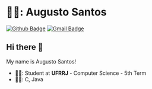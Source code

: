 # 👨‍💻: Augusto Santos

[![Github Badge](https://img.shields.io/badge/-Github-000?style=flat-square&logo=Github&logoColor=white&link=https://github.com/AugustoCSantos)](https://github.com/AugustoCSantos)
[![Gmail Badge](https://img.shields.io/badge/Gmail-D14836?style=flat-square&logo=gmail&logoColor=white)](mailto:augustocsantos.dev@gmail.com)

## Hi there 👋

My name is Augusto Santos!
- 👨‍🎓: Student at **UFRRJ** - Computer Science - 5th Term
- 👨‍💻: C, Java
